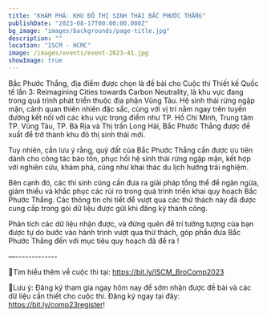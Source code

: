 ```yaml
---
title: "KHÁM PHÁ: KHU ĐÔ THỊ SINH THÁI BẮC PHƯỚC THẮNG"
publishDate: "2023-08-17T00:00:00.000Z"
bg_image: "images/backgrounds/page-title.jpg"
description: "" 
location: "ISCM - HCMC"
image: /images/events/event-2023-41.jpg
showImage: true
---
```


Bắc Phước Thắng, địa điểm được chọn là đề bài cho Cuộc thi Thiết kế Quốc tế lần 3: Reimagining Cities towards Carbon Neutrality, là khu vực đang trong quá trình phát triển thuộc địa phận Vũng Tàu. Hệ sinh thái rừng ngập mặn, cảnh quan thiên nhiên đặc sắc, cùng với vị trí nằm ngay trên tuyến đường kết nối với các khu vực trọng điểm như TP. Hồ Chí Minh, Trung tâm TP. Vũng Tàu, TP. Bà Rịa và Thị trấn Long Hải, Bắc Phước Thắng được đề xuất để trở thành khu đô thị sinh thái mới.

Tuy nhiên, cần lưu ý rằng, quỹ đất của Bắc Phước Thắng cần được ưu tiên dành cho công tác bảo tồn, phục hồi hệ sinh thái rừng ngập mặn, kết hợp với nghiên cứu, khám phá, cũng như khai thác du lịch hướng trải nghiệm.

Bên cạnh đó, các thí sinh cũng cần đưa ra giải pháp tổng thể để ngăn ngừa, giảm thiểu và khắc phục các rủi ro trong quá trình triển khai quy hoạch Bắc Phước Thắng. Các thông tin chi tiết để vượt qua các thử thách này đã được cung cấp trong gói dữ liệu được gửi khi đăng ký thành công.

Phân tích các dữ liệu nhận được, và đừng quên để trí tưởng tượng của bạn được tự do bước vào hành trình vượt qua thử thách, góp phần đưa Bắc Phước Thắng đến với mục tiêu quy hoạch đã đề ra !

—-------------

🌱Tìm hiểu thêm về cuộc thi tại: https://bit.ly/ISCM_BroComp2023

🌳Lưu ý: Đăng ký tham gia ngay hôm nay để sớm nhận được đề bài và các dữ liệu cần thiết cho cuộc thi. Đăng ký ngay tại đây: https://bit.ly/comp23register!


